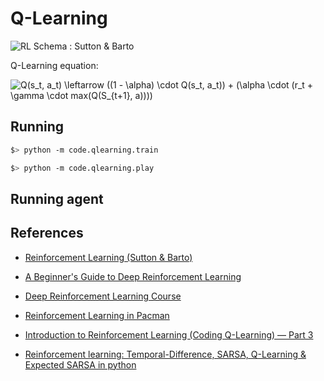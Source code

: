 # Q-Learning

![RL Schema : Sutton & Barto](https://github.com/rdenadai/AI-Study-Notebooks/tree/master/images/simple_RL_schema.png)

Q-Learning equation:

<img src="https://latex.codecogs.com/svg.latex?Q(s_t,&space;a_t)&space;\leftarrow&space;((1&space;-&space;\alpha)&space;\cdot&space;Q(s_t,&space;a_t))&space;&plus;&space;(\alpha&space;\cdot&space;(r_t&space;&plus;&space;\gamma&space;\cdot&space;max(Q(S_{t&plus;1},&space;a))))" title="Q(s_t, a_t) \leftarrow ((1 - \alpha) \cdot Q(s_t, a_t)) + (\alpha \cdot (r_t + \gamma \cdot max(Q(S_{t+1}, a))))" />


## Running

```bash
$> python -m code.qlearning.train
```

```bash
$> python -m code.qlearning.play
```

## Running agent




## References

 - [Reinforcement Learning (Sutton & Barto)](http://incompleteideas.net/book/RLbook2018.pdf)

 - [A Beginner's Guide to Deep Reinforcement Learning](https://skymind.ai/wiki/deep-reinforcement-learning)

 - [Deep Reinforcement Learning Course](https://simoninithomas.github.io/Deep_reinforcement_learning_Course/)

 - [Reinforcement Learning in Pacman](http://cs229.stanford.edu/proj2017/final-reports/5241109.pdf)

 - [Introduction to Reinforcement Learning (Coding Q-Learning) — Part 3](https://medium.com/swlh/introduction-to-reinforcement-learning-coding-q-learning-part-3-9778366a41c0)

 - [Reinforcement learning: Temporal-Difference, SARSA, Q-Learning & Expected SARSA in python](https://towardsdatascience.com/reinforcement-learning-temporal-difference-sarsa-q-learning-expected-sarsa-on-python-9fecfda7467e)